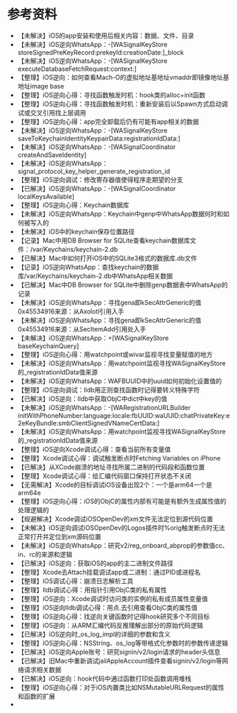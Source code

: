 # 参考资料

* 【未解决】iOS的app安装和使用后相关内容：数据、文件、目录
* 【未解决】iOS逆向WhatsApp：-[WASignalKeyStore storeSignedPreKeyRecord:prekeyId:creationDate:]_block
* 【未解决】iOS逆向WhatsApp：-[WASignalKeyStore executeDatabaseFetchRequest:context:]
* 【整理】iOS逆向：如何查看Mach-O的虚拟地址基地址vmaddr即镜像地址基地址image base
* 【整理】iOS逆向心得：寻找函数触发时机：hook类的alloc+init函数
* 【整理】iOS逆向心得：寻找函数触发时机：重新安装后以Spawn方式启动调试或交叉引用找上层调用
* 【整理】iOS逆向心得：app完全卸载后仍有可能有app相关的数据
* 【未解决】iOS逆向WhatsApp：-[WASignalKeyStore saveToKeychainIdentityKeypairData:registrationIdData:]
* 【未解决】iOS逆向WhatsApp：-[WASignalCoordinator createAndSaveIdentity]
* 【未解决】iOS逆向WhatsApp：signal_protocol_key_helper_generate_registration_id
* 【整理】iOS逆向调试：修改寄存器值使得程序走期望的分支
* 【已解决】iOS逆向WhatsApp：-[WASignalCoordinator localKeysAvailable]
* 【整理】iOS逆向心得：Keychain数据库
* 【未解决】iOS逆向WhatsApp：Keychain中genp中WhatsApp数据何时和如何被写入的
* 【未解决】iOS中的keychain保存位置路径
* 【记录】Mac中用DB Browser for SQLite查看keychain数据库文件：/var/Keychains/keychain-2.db
* 【已解决】Mac中如何打开iOS中的SQLite3格式的数据库.db文件
* 【记录】iOS逆向WhatsApp：查找keychain的数据库/var/Keychains/keychain-2.db中WhatsApp相关数据
* 【已解决】Mac中DB Browser for SQLite中删除genp数据表中WhatsApp的记录
* 【未解决】iOS逆向WhatsApp：寻找gena即kSecAttrGeneric的值0x45534916来源：从Axolotl引用入手
* 【未解决】iOS逆向WhatsApp：寻找gena即kSecAttrGeneric的值0x45534916来源：从SecItemAdd引用处入手
* 【未解决】iOS逆向WhatsApp：+[WASignalKeyStore baseKeychainQuery]
* 【整理】iOS逆向心得：用watchpoint或wivar监视寻找变量赋值的地方
* 【未解决】iOS逆向WhatsApp：用watchpoint监视寻找WASignalKeyStore的_registrationIdData值来源
* 【未解决】iOS逆向WhatsApp：WAFBUUID中的uuid如何初始化设置值的
* 【整理】iOS逆向调试：lldb用正则查找函数时记得要转义特殊字符
* 【已解决】iOS逆向：lldb中获取ObjC中dict中key的值
* 【未解决】iOS逆向WhatsApp：-[WARegistrationURLBuilder initWithPhoneNumber:language:locale:fbUUID:waUUID:chatPrivateKey:e2eKeyBundle:smbClientSignedVNameCertData:]
* 【未解决】iOS逆向WhatsApp：用watchpoint监视寻找WASignalKeyStore的_registrationIdData值来源
* 【整理】iOS逆向Xcode调试心得：查看当前所有变量值
* 【整理】Xcode调试心得：调试触发断点时Fetching Variables on iPhone
* 【已解决】从XCode崩溃的地址寻找所属二进制的代码段和函数位置
* 【整理】Xcode调试心得：给汇编代码窗口保持打开状态不关闭
* 【无需解决】Xcode的目标调试iOS设备出现2个：一个是arm64一个是arm64e
* 【整理】iOS逆向心得：iOS的ObjC的属性内部有可能是有额外生成属性值的处理逻辑的
* 【规避解决】Xcode调试iOSOpenDev的xm文件无法定位到源代码位置
* 【未解决】iOS逆向调试iOSOpenDev的Logos插件时%orig触发断点时无法正常打开并定位到xm源码位置
* 【未解决】iOS逆向WhatsApp：研究v2/reg_onboard_abprop的参数值cc、in、rc的来源和逻辑
* 【已解决】iOS逆向：获取iOS的app的主二进制文件路径
* 【整理】Xcode去Attach挂载调试app或二进制：通过PID或进程名
* 【整理】iOS调试心得：崩溃日志解析工具
* 【整理】lldb调试心得：用指针引用ObjC类的私有属性
* 【整理】iOS逆向：Xcode调试时访问类的实例的私有成员属性变量值
* 【整理】iOS逆向lldb调试心得：用点.去引用查看ObjC类的属性值
* 【整理】iOS逆向心得：找逆向关键函数时记得hook研究多个不同目标
* 【整理】iOS逆向：从ARM汇编代码反推理解出部分的原始代码逻辑
* 【已解决】iOS逆向时_os_log_impl的详细的参数和含义
* 【整理】iOS逆向心得：NSString、os_log等带格式化参数时的参数传递逻辑
* 【已解决】iOS逆向Apple账号：研究signin/v2/login请求的header头信息
* 【已解决】旧Mac中重新调试jailAppleAccount插件查看signin/v2/login等网络请求相关数据
* 【已解决】iOS逆向：hook代码中通过函数打印处函数调用堆栈
* 【整理】iOS逆向心得：对于iOS内置类比如NSMutableURLRequest的属性和函数的扩展
* 